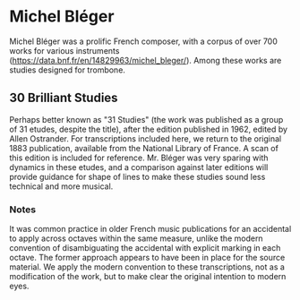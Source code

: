 # Michel Bléger

Michel Bléger was a prolific French composer, with a corpus of over 700 works for various instruments (https://data.bnf.fr/en/14829963/michel_bleger/). Among these works are studies designed for trombone. 

## 30 Brilliant Studies

Perhaps better known as "31 Studies" (the work was published as a group of 31 etudes, despite the title), after the edition published in 1962, edited by Allen Ostrander. For transcriptions included here, we return to the original 1883 publication, available from the National Library of France. A scan of this edition is included for reference. Mr. Bléger was very sparing with dynamics in these etudes, and a comparison against later editions will provide guidance for shape of lines to make these studies sound less technical and more musical. 

### Notes

It was common practice in older French music publications for an accidental to apply across octaves within the same measure, unlike the modern convention of disambiguating the accidental with explicit marking in each octave. The former approach appears to have been in place for the source material. We apply the modern convention to these transcriptions, not as a modification of the work, but to make clear the original intention to modern eyes. 

 